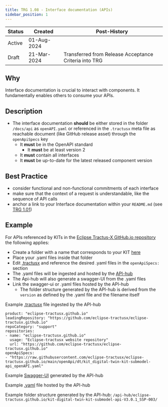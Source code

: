 ```yaml
---
title: TRG 1.08 - Interface documentation (APIs)
sidebar_position: 1
---
```


| Status | Created     | Post-History                                          |
|--------|-------------|-------------------------------------------------------|
| Active | 01-Aug-2024 |                                                       |
| Draft  | 21-Mar-2024 | Transferred from Release Acceptance Criteria into TRG |

## Why

Interface documentation is crucial to interact with components. It fundamentally enables others to consume your APIs.

## Description

- The interface documentation **should** be either stored in the folder `/docs/api` as `openAPI.yaml` or referenced in the `.tractusx` meta file as reachable document (like GitHub release asset) through the `openApiSpecs` key
  - It **must** be in the OpenAPI standard
    - It **must** be at least version 2
  - It **must** contain all interfaces
  - It **must** be up-to-date for the latest released component version

## Best Practice

- consider functional and non-functional commitments of each interface
- make sure that the context of a request is understandable, like the sequence of API calls
- anchor a link to your Interface documentation within your `README.md` (see [TRG 1.01](https://eclipse-tractusx.github.io/docs/release/trg-1/trg-1-1))

## Example

For APIs referenced by KITs in the [Eclipse Tractus-X GitHub.io repository](https://github.com/eclipse-tractusx/eclipse-tractusx.github.io) the following applies:

- Create a folder with a name that corresponds to your KIT [here](https://github.com/eclipse-tractusx/eclipse-tractusx.github.io/tree/main/openApi)
- Place your .yaml files inside that folder
- Edit [.tractusx](https://github.com/eclipse-tractusx/eclipse-tractusx.github.io/blob/main/.tractusx) and reference the desired .yaml files in the `openApiSpecs:` section
- The .yaml files will be ingested and hosted by the [API-hub](https://eclipse-tractusx.github.io/api-hub/eclipse-tractusx.github.io)
- The Api-hub will also generate a swagger-UI from the .yaml files
- Link the swagger-ui or .yaml files hosted by the API-hub
  - The folder structure generated by the API-hub is derived from the `version` as defined by the .yaml file and the filename itself

Example [.tractusx](https://github.com/eclipse-tractusx/eclipse-tractusx.github.io/blob/main/.tractusx) file ingested by the API-hub

```text
product: "eclipse-tractusx.github.io"
leadingRepository: "https://github.com/eclipse-tractusx/eclipse-tractusx.github.io"
repoCategory: "support"
repositories:
- name: "eclipse-tractusx.github.io"
  usage: "Eclipse-tractusx website repository"
  url: "https://github.com/eclipse-tractusx/eclipse-tractusx.github.io"
openApiSpecs:
- "https://raw.githubusercontent.com/eclipse-tractusx/eclipse-tractusx.github.io/main/openApi/dt/kit_digital-twin-kit-submodel-api_openAPI.yaml"
```

Example [Swagger-UI](https://eclipse-tractusx.github.io/api-hub/eclipse-tractusx.github.io/kit-digital-twin-kit-submodel-api-V3.0.1_SSP-003/swagger-ui/) generated by the API-hub

Example [.yaml](https://eclipse-tractusx.github.io/api-hub/eclipse-tractusx.github.io/kit-digital-twin-kit-submodel-api-V3.0.1_SSP-003/kit_digital-twin-kit-submodel-api_openAPI.yaml) file hosted by the API-hub

Example folder structure generated by the API-hub: `/api-hub/eclipse-tractusx.github.io/kit-digital-twin-kit-submodel-api-V3.0.1_SSP-003/`

